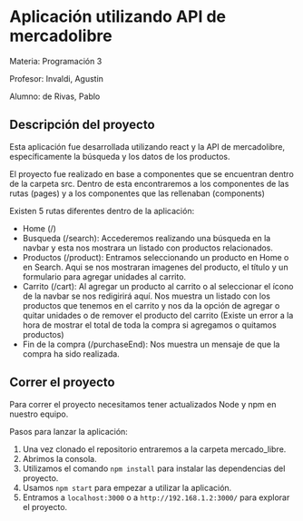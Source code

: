 # Aplicación utilizando API de mercadolibre

Materia: Programación 3

Profesor: Invaldi, Agustin

Alumno: de Rivas, Pablo

## Descripción del proyecto

Esta aplicación fue desarrollada utilizando react y la API de mercadolibre, específicamente la búsqueda y los datos de los productos.

El proyecto fue realizado en base a componentes que se encuentran dentro de la carpeta src. Dentro de esta encontraremos a los componentes de las rutas (pages) y a los componentes que las rellenaban (components)

Existen 5 rutas diferentes dentro de la aplicación:
* Home (/)
* Busqueda (/search): Accederemos realizando una búsqueda en la navbar y esta nos mostrara un listado con productos relacionados.
* Productos (/product): Entramos seleccionando un producto en Home o en Search. Aqui se nos mostraran imagenes del producto, el título y un formulario para agregar unidades al carrito.
* Carrito (/cart): Al agregar un producto al carrito o al seleccionar el ícono de la navbar se nos redigirirá aquí. Nos muestra un listado con los productos que tenemos en el carrito y nos da la opción de agregar o quitar unidades o de remover el producto del carrito (Existe un error a la hora de mostrar el total de toda la compra si agregamos o quitamos productos)
* Fin de la compra (/purchaseEnd): Nos muestra un mensaje de que la compra ha sido realizada.

## Correr el proyecto

Para correr el proyecto necesitamos tener actualizados Node y npm en nuestro equipo.

Pasos para lanzar la aplicación:

1. Una vez clonado el repositorio entraremos a la carpeta mercado_libre.
2. Abrimos la consola.
3. Utilizamos el comando `npm install` para instalar las dependencias del proyecto.
4. Usamos `npm start` para empezar a utilizar la aplicación.
5. Entramos a `localhost:3000` o a `http://192.168.1.2:3000/` para explorar el proyecto.
